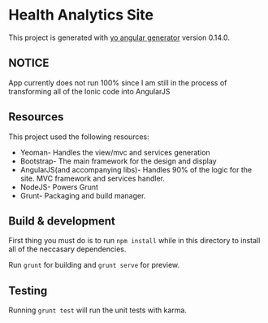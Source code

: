 # Health Analytics Site

This project is generated with [yo angular generator](https://github.com/yeoman/generator-angular)
version 0.14.0.

## NOTICE
App currently does not run 100% since I am still in the process of transforming all of the Ionic code into AngularJS

## Resources

This project used the following resources:

* Yeoman- Handles the view/mvc and services generation
* Bootstrap- The main framework for the design and display
* AngularJS(and accompanying libs)- Handles 90% of the logic for the site. MVC framework and services handler.
* NodeJS- Powers Grunt
* Grunt- Packaging and build manager.

## Build & development

First thing you must do is to run `npm install` while in this directory to install all of the neccasary dependencies.

Run `grunt` for building and `grunt serve` for preview.

## Testing

Running `grunt test` will run the unit tests with karma.
